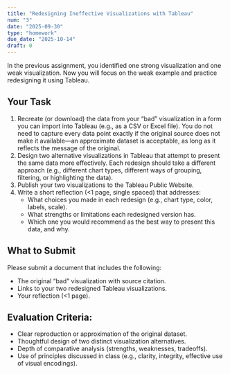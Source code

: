 ```yaml
---
title: "Redesigning Ineffective Visualizations with Tableau"
num: "3"
date: "2025-09-30"
type: "homework"
due_date: "2025-10-14"
draft: 0
---
```


In the previous assignment, you identified one strong visualization and one weak visualization. Now you will focus on the weak example and practice redesigning it using Tableau.

## Your Task

1. Recreate (or download) the data from your “bad” visualization in a form you can import into Tableau (e.g., as a CSV or Excel file). You do not need to capture every data point exactly if the original source does not make it available—an approximate dataset is acceptable, as long as it reflects the message of the original.
1. Design two alternative visualizations in Tableau that attempt to present the same data more effectively. Each redesign should take a different approach (e.g., different chart types, different ways of grouping, filtering, or highlighting the data).
1. Publish your two visualizations to the Tableau Public Website.
1. Write a short reflection (<1 page, single spaced) that addresses:
    * What choices you made in each redesign (e.g., chart type, color, labels, scale).
    * What strengths or limitations each redesigned version has.
    * Which one you would recommend as the best way to present this data, and why.

## What to Submit

Please submit a document that includes the following:
* The original “bad” visualization with source citation.
* Links to your two redesigned Tableau visualizations.
* Your reflection (<1 page).

## Evaluation Criteria:
* Clear reproduction or approximation of the original dataset.
* Thoughtful design of two distinct visualization alternatives.
* Depth of comparative analysis (strengths, weaknesses, tradeoffs).
* Use of principles discussed in class (e.g., clarity, integrity, effective use of visual encodings).